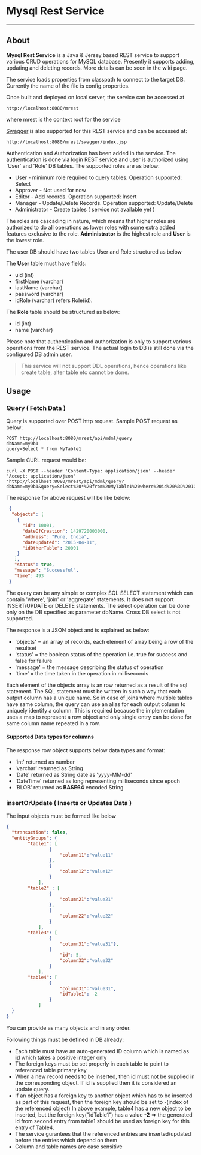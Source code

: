 # Mysql Rest Service

---

## About

**Mysql Rest Service** is a Java & Jersey based REST service to support various CRUD operations for MySQL database. Presently it supports adding, updating and deleting records. More details can be seen in the wiki page. 

The service loads properties from classpath to connect to the target DB. Currently the name of the file is config.properties. 

Once built and deployed on local server, the service can be accessed at
````
http://localhost:8080/mrest
````
where mrest is the context root for the service

[Swagger](http://swagger.io/swagger-ui/) is also supported for this REST service and can be accessed at:
````
http://localhost:8080/mrest/swagger/index.jsp
````

Authentication and Authorization has been added in the service. The authentication is done via login REST service and user is authorized using 'User' and 'Role' DB tables.
The supported roles are as below:
  - User - minimum role required to query tables. Operation supported: Select
  - Approver - Not used for now
  - Editor - Add records. Operation supported: Insert
  - Manager - Update/Delete Records. Operation supported: Update/Delete
  - Administrator - Create tables ( service not available yet )

The roles are cascading in nature, which means that higher roles are authorized to do all operations as lower roles with some extra added features exclusive to the role. **Administrator** is the highest role and **User** is the lowest role.

The user DB should have two tables User and Role structured as below

The **User** table must have fields:
  - uid (int)
  - firstName (varchar)
  - lastName (varchar)
  - password (varchar)
  - idRole (varchar) refers Role(id).

The **Role** table should be structured as below:
  - id (int)
  - name (varchar) 

Please note that authentication and authorization is only to support various operations from the REST service. The actual login to DB is still done via the configured DB admin user.

> This service will not support DDL operations, hence operations like create table, alter table etc cannot be done.

## Usage

### Query ( Fetch Data )

Query is supported over POST http request. Sample POST request as below:

```
POST http://localhost:8080/mrest/api/mdml/query
dbName=myDb1
query=Select * from MyTable1
```

Sample CURL request would be:

````
curl -X POST --header 'Content-Type: application/json' --header 'Accept: application/json' 'http://localhost:8080/mrest/api/mdml/query?dbName=myDb1&query=Select%20*%20from%20MyTable1%20where%20id%20%3D%2010001'
````

The response for above request will be like below:
````json
 {
  "objects": [
    {      
      "id": 10001,
	  "dateOfCreation": 1429720003000,
      "address": "Pune, India",
      "dateUpdated": "2015-04-11",
      "idOtherTable": 20001
    }
   ],
   "status": true,
   "message": "Successful",
   "time": 493
 }
````

The query can be any simple or complex SQL SELECT statement which can contain 'where', 'join' or 'aggregate' statements. It does not support INSERT/UPDATE or DELETE statements. 
The select operation can be done only on the DB specified as parameter dbName. Cross DB select is not supported.

The response is a JSON object and is explained as below:
  - 'objects' = an array of records, each element of array being a row of the resultset
  - 'status' = the boolean status of the operation i.e. true for success and false for failure
  - 'message' = the message describing the status of operation
  - 'time' = the time taken in the operation in milliseconds

Each element of the objects array is an row returned as a result of the sql statement. The SQL statement must be written in such a way that each output column has a unique name. So in case of joins where multiple tables have same column, the query can use an alias for each output column to uniquely identify a column. This is required because the implementation uses a map to represent a row object and only single entry can be done for same column name repeated in a row.

#### Supported Data types for columns

The response row object supports below data types and format:
  - 'int' returned as number
  - 'varchar' returned as String
  - 'Date' returned as String date as 'yyyy-MM-dd'
  - 'DateTime' returned as long representing milliseconds since epoch
  - 'BLOB' returned as **BASE64** encoded String


### insertOrUpdate ( Inserts or Updates Data )

The input objects must be formed like below
````json
{
  "transaction": false,
  "entityGroups": {
		"table1": [
				{
					"column11":"value11"
				},
				{
					"column12":"value12"
				}
			],
		"table2" : [
				{
					"column21":"value21"
				},
				{
					"column22":"value22"
				}
			],
		"table3": [
				{
					"column31":"value31"},
				{
					"id": 5, 
					"column32":"value32"
				}
			],
		"table4": [
				{
					"column31":"value31", 
					"idTable1": -2 
				}		
			]
  }
}
````

You can provide as many objects and in any order. 

Following things must be defined in DB already:

  - Each table must have an auto-generated ID column which is named as **id** which takes a positive integer only
  - The foreign keys must be set properly in each table to point to referenced table primary key
  - When a new record needs to be inserted, then id must not be supplied in the corresponding object. If id is supplied then it is considered an update query.
  - If an object has a foreign key to another object which has to be inserted as part of this request, then the foreign key should be set to -(index of the referenced object)
		In above example, table4 has a new object to be inserted, but the foreign key("idTable1") has a value **-2** => the generated id from second entry from table1 should be used as foreign key for this entry of Table4.
  - The service gurantees that the referenced entries are inserted/updated before the entries which depend on them
  - Column and table names are case sensitive
